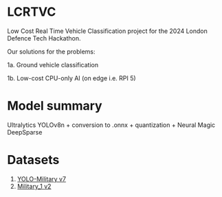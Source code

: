 # LCRTVC
Low Cost Real Time Vehicle Classification project for the 2024 London Defence Tech Hackathon.

Our solutions for the problems:

1a. Ground vehicle classification

1b. Low-cost CPU-only AI (on edge i.e. RPI 5)

# Model summary
Ultralytics YOLOv8n + conversion to .onnx + quantization + Neural Magic DeepSparse

# Datasets
1. [YOLO-Military v7](https://universe.roboflow.com/uce03211-gmail-com/yolo-military)
2. [Military_1 v2](https://universe.roboflow.com/drone-hnsge/military_1)
